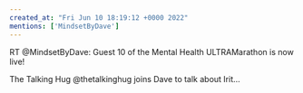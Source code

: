 ```yaml
---
created_at: "Fri Jun 10 18:19:12 +0000 2022"
mentions: ['MindsetByDave']
---
```


RT @MindsetByDave: Guest 10 of the Mental Health ULTRAMarathon is now live!

The Talking Hug @thetalkinghug   joins Dave to talk about Irit…